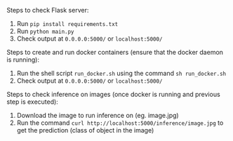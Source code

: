 Steps to check Flask server:

1. Run `pip install requirements.txt`
2. Run `python main.py`
3. Check output at `0.0.0.0:5000/` or `localhost:5000/`

Steps to create and run docker containers (ensure that the docker daemon is running):

1. Run the shell script `run_docker.sh` using the command `sh run_docker.sh`
2. Check output at `0.0.0.0:5000/` or `localhost:5000/`

Steps to check inference on images (once docker is running and previous step is executed):
1. Download the image to run inference on (eg. image.jpg)
2. Run the command `curl http://localhost:5000/inference/image.jpg` to get the prediction (class of object in the image)
